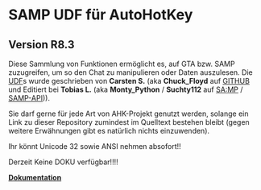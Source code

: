 SAMP UDF für AutoHotKey
=======================
Version R8.3
----------
Diese Sammlung von Funktionen ermöglicht es, auf GTA bzw. SAMP zuzugreifen, um so den Chat zu manipulieren oder Daten auszulesen.
Die [UDF](http://de.wikipedia.org/wiki/User_Defined_Function)s wurde geschrieben von **Carsten S.** (aka **Chuck_Floyd** auf [GITHUB](https://github.com/FrozenBrain/) und Editiert bei **Tobias L.** (aka **Monty_Python** / **Suchty112** auf [SA:MP](http://sa-mp.de) / [SAMP-API](http://forum.samp-api.net))).


Sie darf gerne für jede Art von AHK-Projekt genutzt werden, solange ein Link zu dieser Repository zumindest im Quelltext bestehen bleibt (gegen weitere Erwähnungen gibt es natürlich nichts einzuwenden).

Ihr könnt Unicode 32 sowie ANSI nehmen absofort!!

Derzeit Keine DOKU verfügbar!!!!

**[Dokumentation](https://github.com/FrozenBrain/SAMP-UDF-for-AutoHotKey/wiki)**
